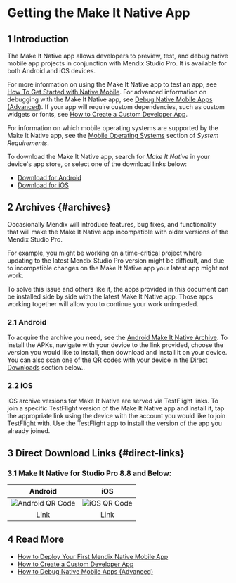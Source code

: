# Getting the Make It Native App

## 1 Introduction

The Make It Native app allows developers to preview, test, and debug native mobile app projects in conjunction with Mendix Studio Pro. It is available for both Android and iOS devices.

For more information on using the Make It Native app to test an app, see [How To Get Started with Native Mobile](/howto/mobile/getting-started-with-native-mobile). For advanced information on debugging with the Make It Native app, see [Debug Native Mobile Apps (Advanced)](/howto/mobile/native-debug). If your app will require custom dependencies, such as custom widgets or fonts, see [How to Create a Custom Developer App](/howto/mobile/how-to-devapps).

For information on which mobile operating systems are supported by the Make It Native app, see the [Mobile Operating Systems](system-requirements#mobileos) section of *System Requirements*.

To download the Make It Native app, search for *Make It Native* in your device's app store, or select one of the download links below:

* [Download for Android](https://play.google.com/store/apps/details?id=com.mendix.developerapp)
* [Download for iOS](https://apps.apple.com/app/make-it-native/id1334081181)

## 2 Archives {#archives}

Occasionally Mendix will introduce features, bug fixes, and functionality that will make the Make It Native app incompatible with older versions of the Mendix Studio Pro.

For example, you might be working on a time-critical project where updating to the latest Mendix Studio Pro version might be difficult, and due to incompatible changes on the Make It Native app your latest app might not work.

To solve this issue and others like it, the apps provided in this document can be installed side by side with the latest Make It Native app. Those apps working together will allow you to continue your work unimpeded.

### 2.1 Android

To acquire the archive you need, see the [Android Make It Native Archive](https://www.dropbox.com/sh/37s3d4gumhej6j3/AAAdXd97G3s8W0sUE1TQyYW9a?dl=0). To install the APKs, navigate with your device to the link provided, choose the version you would like to install, then download and install it on your device.
You can also scan one of the QR codes with your device in the [Direct Downloads](#direct-links) section below..

### 2.2 iOS

iOS archive versions for Make It Native are served via TestFlight links. To join a specific TestFlight version of the Make It Native app and install it, tap the appropriate link using the device with the account you would like to join TestFlight with. Use the TestFlight app to install the version of the app you already joined.

## 3 Direct Download Links {#direct-links}

### 3.1 Make It Native for Studio Pro 8.8 and Below:

|                                  Android                                  |                                iOS                                |
| :-----------------------------------------------------------------------: | :---------------------------------------------------------------: |
| ![Android QR Code](attachments/make-it-native-archive/qr-android-8.8.png) | ![iOS QR Code](attachments/make-it-native-archive/qr-ios-8.8.png) |
|   [Link](https://www.dropbox.com/s/z0255q1gcxpvlwl/MiN%208.8.apk?dl=0)    |        [Link](https://testflight.apple.com/join/ra3QR6iG)         |

## 4 Read More

* [How to Deploy Your First Mendix Native Mobile App](/howto/mobile/deploying-native-app)
* [How to Create a Custom Developer App](/howto/mobile/how-to-devapps)
* [How to Debug Native Mobile Apps (Advanced)](/howto/mobile/native-debug)
